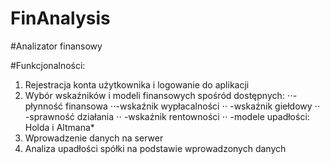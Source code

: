 # FinAnalysis 
#Analizator finansowy

#Funkcjonalności:

1. Rejestracja konta użytkownika i logowanie do aplikacji
2. Wybór wskaźników i modeli finansowych spośród dostępnych:
⋅⋅-płynność finansowa
⋅⋅-wskaźnik wypłacalności
⋅⋅ -wskaźnik giełdowy
⋅⋅ -sprawność działania
⋅⋅ -wskaźnik rentowności
⋅⋅ -modele upadłości: Holda i Altmana*
3. Wprowadzenie danych na serwer
3. Analiza upadłości spółki na podstawie wprowadzonych danych
